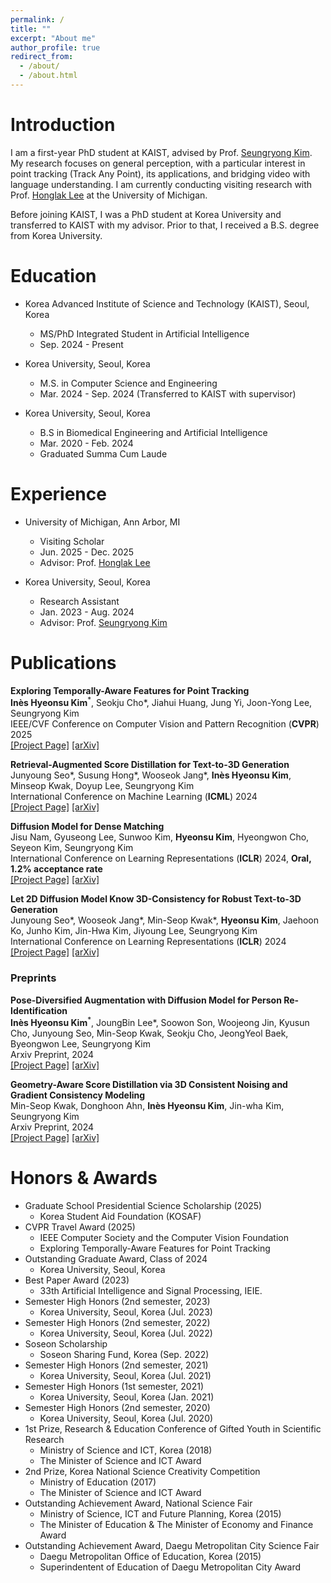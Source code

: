 ```yaml
---
permalink: /
title: ""
excerpt: "About me"
author_profile: true
redirect_from: 
  - /about/
  - /about.html
---
```

Introduction
======
I am a first-year PhD student at KAIST, advised by Prof. <a href="https://cvlab.kaist.ac.kr/members/faculty">Seungryong Kim</a>. My research focuses on general perception, with a particular interest in point tracking (Track Any Point), its applications, and bridging video with language understanding. I am currently conducting visiting research with Prof. <a href="https://web.eecs.umich.edu/~honglak/">Honglak Lee</a> at the University of Michigan.

Before joining KAIST, I was a PhD student at Korea University and transferred to KAIST with my advisor. Prior to that, I received a B.S. degree from Korea University.

Education
======

* Korea Advanced Institute of Science and Technology (KAIST), Seoul, Korea
  * MS/PhD Integrated Student in Artificial Intelligence
  * Sep. 2024 - Present
 
* Korea University, Seoul, Korea
  * M.S. in Computer Science and Engineering
  * Mar. 2024 - Sep. 2024 (Transferred to KAIST with supervisor)

* Korea University, Seoul, Korea
  * B.S in Biomedical Engineering and Artificial Intelligence
  * Mar. 2020 - Feb. 2024
  * Graduated Summa Cum Laude

Experience
=====
* University of Michigan, Ann Arbor, MI
  * Visiting Scholar
  * Jun. 2025 - Dec. 2025
  * Advisor: Prof. <a href="https://web.eecs.umich.edu/~honglak/">Honglak Lee</a>
    
* Korea University, Seoul, Korea
  * Research Assistant
  * Jan. 2023 - Aug. 2024
  * Advisor: Prof. <a href="https://cvlab.kaist.ac.kr/members/faculty/">Seungryong Kim</a>

Publications
=====
<i style='font-style: normal;'>**Exploring Temporally-Aware Features for Point Tracking**<br></i>
<i style='font-style: normal;'><strong>Inès Hyeonsu Kim</strong><sup>*</sup>, Seokju Cho\*, Jiahui Huang, Jung Yi, Joon-Yong Lee, Seungryong Kim<br></i>
<i style='font-style: normal;'>IEEE/CVF Conference on Computer Vision and Pattern Recognition (**CVPR**) 2025<br></i>
<i style='font-style: normal;'><a href="https://cvlab-kaist.github.io/Chrono/">[Project Page]</a> <a href="https://arxiv.org/pdf/2501.12218">[arXiv]</a>

<i style='font-style: normal;'>**Retrieval-Augmented Score Distillation for Text-to-3D Generation**<br></i>
<i style='font-style: normal;'>Junyoung Seo\*, Susung Hong\*, Wooseok Jang\*, **Inès Hyeonsu Kim**, Minseop Kwak, Doyup Lee, Seungryong Kim<br></i>
<i style='font-style: normal;'>International Conference on Machine Learning (**ICML**) 2024<br></i>
<i style='font-style: normal;'><a href="https://cvlab-kaist.github.io/ReDream/">[Project Page]</a> <a href="https://arxiv.org/abs/2402.02972">[arXiv]</a>

<i style='font-style: normal;'>**Diffusion Model for Dense Matching**<br></i>
<i style='font-style: normal;'>Jisu Nam, Gyuseong Lee, Sunwoo Kim, **Hyeonsu Kim**, Hyeongwon Cho, Seyeon Kim, Seungryong Kim<br></i>
<i style='font-style: normal;'>International Conference on Learning Representations (**ICLR**) 2024, **Oral, 1.2% acceptance rate**<br></i>
<i style='font-style: normal;'><a href="https://ku-cvlab.github.io/DiffMatch/">[Project Page]</a> <a href="https://arxiv.org/abs/2305.19094">[arXiv]</a>

<i style='font-style: normal;'>**Let 2D Diffusion Model Know 3D-Consistency for Robust Text-to-3D Generation**<br></i>
<i style='font-style: normal;'>Junyoung Seo\*, Wooseok Jang\*, Min-Seop Kwak\*, **Hyeonsu Kim**, Jaehoon Ko, Junho Kim, Jin-Hwa Kim, Jiyoung Lee, Seungryong Kim<br></i>
<i style='font-style: normal;'>International Conference on Learning Representations (**ICLR**) 2024<br></i>
<i style='font-style: normal;'><a href="https://ku-cvlab.github.io/3DFuse/">[Project Page]</a> <a href="https://arxiv.org/abs/2303.07937">[arXiv]</a>


<h3>Preprints</h3>

<i style='font-style: normal;'>**Pose-Diversified Augmentation with Diffusion Model for Person Re-Identification**<br></i>
<i style='font-style: normal;'> <strong>Inès Hyeonsu Kim</strong><sup>*</sup>, JoungBin Lee\*, Soowon Son, Woojeong Jin, Kyusun Cho, Junyoung Seo, Min-Seop Kwak, Seokju Cho, JeongYeol Baek, Byeongwon Lee, Seungryong Kim<br></i>
<i style='font-style: normal;'>Arxiv Preprint, 2024<br></i>
<i style='font-style: normal;'><a href="https://ku-cvlab.github.io/Diff-ID">[Project Page]</a> <a href="https://arxiv.org/pdf/2406.16042">[arXiv]</a>

<i style='font-style: normal;'>**Geometry-Aware Score Distillation via 3D Consistent Noising and Gradient Consistency Modeling**<br></i>
<i style='font-style: normal;'> Min-Seop Kwak, Donghoon Ahn, **Inès Hyeonsu Kim**, Jin-wha Kim, Seungryong Kim<br></i>
<i style='font-style: normal;'>Arxiv Preprint, 2024<br></i>
<i style='font-style: normal;'><a href="https://ku-cvlab.github.io/GSD/">[Project Page]</a> <a href="https://arxiv.org/pdf/2406.16695">[arXiv]</a>

Honors & Awards
=====
* Graduate School Presidential Science Scholarship (2025)
  *  Korea Student Aid Foundation (KOSAF)
* CVPR Travel Award (2025)
  *  IEEE Computer Society and the Computer Vision Foundation
  *  Exploring Temporally-Aware Features for Point Tracking
* Outstanding Graduate Award, Class of 2024
  * Korea University, Seoul, Korea
* Best Paper Award (2023)
  * 33th Artificial Intelligence and Signal Processing, IEIE.
* Semester High Honors (2nd semester, 2023)
  * Korea University, Seoul, Korea (Jul. 2023)
* Semester High Honors (2nd semester, 2022)
  * Korea University, Seoul, Korea (Jul. 2022)
* Soseon Scholarship 
  * Soseon Sharing Fund, Korea (Sep. 2022)
* Semester High Honors (2nd semester, 2021)
  * Korea University, Seoul, Korea (Jul. 2021)
* Semester High Honors (1st semester, 2021)
  * Korea University, Seoul, Korea (Jan. 2021)
* Semester High Honors (2nd semester, 2020)
  * Korea University, Seoul, Korea (Jul. 2020)
* 1st Prize, Research & Education Conference of Gifted Youth in Scientific Research
  * Ministry of Science and ICT, Korea (2018)
  * The Minister of Science and ICT Award
* 2nd Prize, Korea National Science Creativity Competition
  * Ministry of Education (2017)
  * The Minister of Science and ICT Award
* Outstanding Achievement Award, National Science Fair
  * Ministry of Science, ICT and Future Planning, Korea (2015)
  * The Minister of Education & The Minister of Economy and Finance Award
* Outstanding Achievement Award, Daegu Metropolitan City Science Fair
  * Daegu Metropolitan Office of Education, Korea (2015)
  * Superindentent of Education of Daegu Metropolitan City Award
